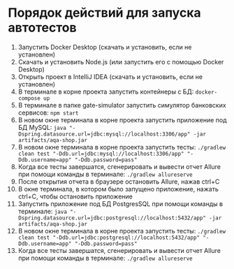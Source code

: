 # Порядок действий для запуска автотестов
	
1. Запустить Docker Desktop (скачать и установить, если не установлен)  
2. Скачать и установить Node.js (или запустить его с помощью Docker Desktop)  
3. Открыть проект в IntelliJ IDEA (скачать и установить, если не установлен)  
4. В терминале в корне проекта запустить контейнеры с БД: `docker-compose up`  
5. В терминале в папке gate-simulator запустить симулятор банковских сервисов: `npm start`  
6. В новом окне терминала в корне проекта запустить приложение под БД MySQL: `java "-Dspring.datasource.url=jdbc:mysql://localhost:3306/app" -jar artifacts/aqa-shop.jar`  
7. В новом окне терминала в корне проекта запустить тесты: `./gradlew clean test "-Ddb.url=jdbc:mysql://localhost:3306/app" "-Ddb.username=app" "-Ddb.password=pass"`
8. Когда все тесты завершатся, сгенерировать и вывести отчет Allure при помощи команды в терминале: `./gradlew allureserve`  
9. После открытия отчета в браузере остановить Allure, нажав ctrl+C 
10. В окне терминала, в котором было запущено приложение, нажать ctrl+C, чтобы остановить приложение  
11. Запустить приложение под БД PostgresSQL при помощи команды в терминале: `java "-Dspring.datasource.url=jdbc:postgresql://localhost:5432/app" -jar artifacts/aqa-shop.jar`  
12. В новом окне терминала в корне проекта запустить тесты: `./gradlew clean test "-Ddb.url=jdbc:postgresql://localhost:5432/app" "-Ddb.username=app" "-Ddb.password=pass"`  
13. Когда все тесты завершатся, сгенерировать и вывести отчет Allure при помощи команды в терминале: `./gradlew allureserve`